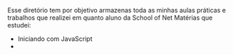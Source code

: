 Esse diretório tem por objetivo armazenas toda as minhas aulas práticas e trabalhos que realizei em quanto aluno da School of Net
Matérias que estudei:
<ul>
    <li>Iniciando com JavaScript  </li>
    <li> </li>
</ul>
